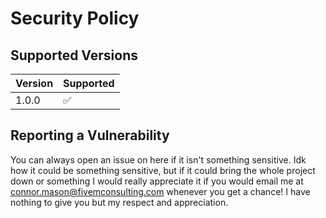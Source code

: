 # Security Policy

## Supported Versions

| Version | Supported          |
| ------- | ------------------ |
| 1.0.0   | :white_check_mark: |

## Reporting a Vulnerability

You can always open an issue on here if it isn't something sensitive. Idk how it could be something sensitive, but if it could bring the whole project down or something
I would really appreciate it if you would email me at connor.mason@fivemconsulting.com whenever you get a chance! I have nothing to give you but my respect and appreciation.
